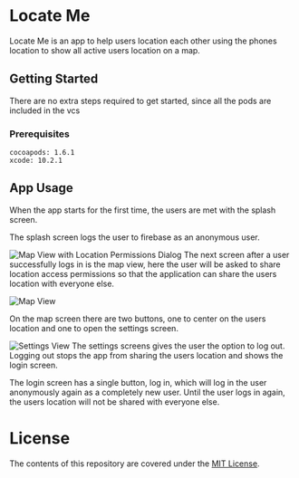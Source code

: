 #  Locate Me

Locate Me is an app to help users location each other using the phones location to show all active users location on a map.

## Getting Started

There are no extra steps required to get started, since all the pods are included in the vcs

### Prerequisites

```
cocoapods: 1.6.1
xcode: 10.2.1
```

## App Usage 

When the app starts for the first time, the users are met with the splash screen.

The splash screen logs the user to firebase as an anonymous user.

![Map View with Location Permissions Dialog](docs/images/map-location-permissions.png)
The next screen after a user successfully logs in is the map view, here the user will be asked to share location access permissions so that the application can share the users location with everyone else.

![Map View](docs/images/map-london.png)

On the map screen there are two buttons, one to center on the users location and one to open the settings screen.

![Settings View](docs/images/settings.png)
The settings screens gives the user the option to log out. Logging out stops the app from sharing the users location and shows the login screen.

The login screen has a single button, log in, which will log in the user anonymously again as a completely new user. Until the user logs in again, the users location will not be shared with everyone else.

# License

The contents of this repository are covered under the [MIT License](LICENSE).


